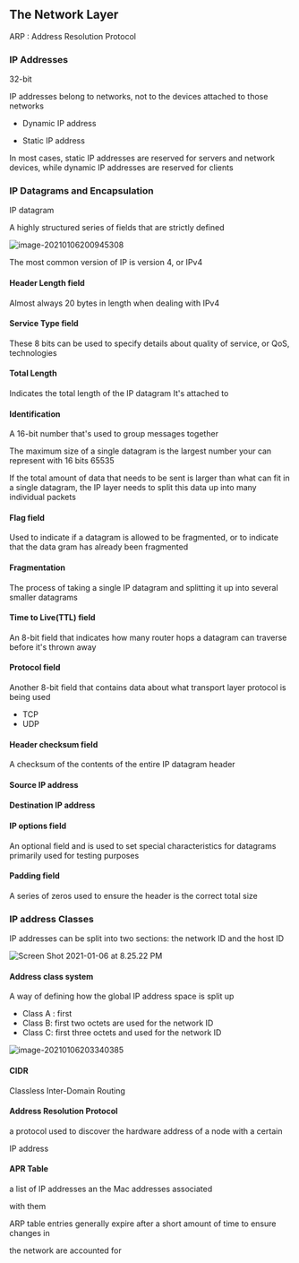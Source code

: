 ## The Network Layer

ARP : Address Resolution Protocol



### IP Addresses

32-bit 

IP addresses belong to networks, not to the devices attached to those networks



- Dynamic IP address

- Static IP address



In most cases, static IP addresses are reserved for servers and network devices, while dynamic IP addresses are reserved for clients





### IP Datagrams and Encapsulation



IP datagram

A highly structured series of fields that are strictly defined 

![image-20210106200945308](https://loyioblog.oss-cn-beijing.aliyuncs.com/LoyioBlog/20210106CHlodx.png)



The most common version of IP is version 4, or IPv4



#### Header Length field

Almost always 20 bytes in length when dealing with IPv4



#### Service Type field

These 8 bits can be used to specify details about quality of service, or QoS, technologies



#### Total Length

Indicates the total length of the IP datagram It's attached to 



#### Identification

A 16-bit number that's used to group messages together 



The maximum size of a single datagram is the largest number your can represent with 16 bits 65535

If the total amount of data that needs to be sent is larger than what can fit in a single datagram, the IP layer needs to split this data up into many individual packets



#### Flag field 

Used to indicate if a datagram is allowed to be fragmented, or to indicate that the data gram has already been fragmented 



#### Fragmentation

The process of taking a single IP datagram and splitting it up into several smaller datagrams



#### Time to Live(TTL) field

An 8-bit field that indicates how many router hops a datagram can traverse before it's thrown away



#### Protocol field

Another 8-bit field that contains data about what transport layer protocol is being used

- TCP
- UDP



#### Header checksum field

A checksum of the contents of the entire IP datagram header



#### Source IP address

#### Destination IP address



#### IP options field

An optional field and is used to set special characteristics for datagrams primarily used for testing purposes



#### Padding field

A series of zeros used to ensure the header is the correct total size





### IP address Classes

IP addresses can be split into two sections: the network ID and the host ID

![Screen Shot 2021-01-06 at 8.25.22 PM](https://loyioblog.oss-cn-beijing.aliyuncs.com/LoyioBlog/20210106qU9B10.png)

#### Address class system

A way of defining how the global IP address space is split up 

- Class A : first 
- Class B: first two octets are used for the network ID
- Class C: first three octets and used for the network ID

![image-20210106203340385](https://loyioblog.oss-cn-beijing.aliyuncs.com/LoyioBlog/20210106IZzDOc.png)





#### CIDR

Classless Inter-Domain Routing



#### Address Resolution Protocol

a protocol used to discover the hardware address of a node with a certain 

IP address



#### APR Table

a list of IP addresses an the Mac addresses associated 

with them



ARP table entries generally expire after a short amount of time to ensure changes in 

the network are accounted for 